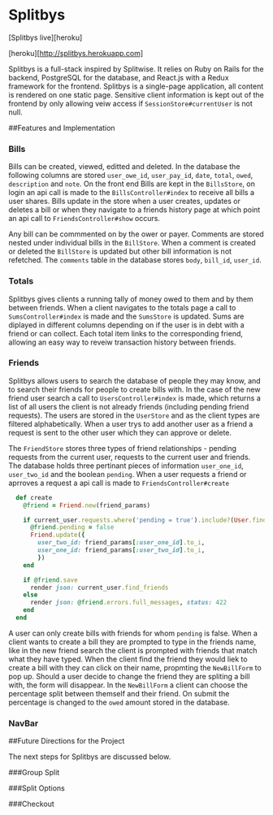 # Splitbys 

[Splitbys live][heroku]

[heroku][http://splitbys.herokuapp.com]

Splitbys is a full-stack inspired by Splitwise. It relies on Ruby on Rails for the backend, PostgreSQL for the database, and React.js with a Redux framework for the frontend. Splitbys is a single-page application, all content is rendered on one static page. Sensitive client information is kept out of the frontend by only allowing veiw access if `SessionStore#currentUser` is not null.  

##Features and Implementation


### Bills

Bills can be created, viewed, editted and deleted. In the database the following columns are stored `user_owe_id`, `user_pay_id`, `date`, `total`, `owed`, `description` and `note`. On the front end Bills are kept in the `BillsStore`,
on login an api call is made to the `BillsController#index` to receive all bills a user shares. Bills update in the store when a user creates, updates or deletes a bill or when they navigate to a friends history page at which point an api call to `FriendsController#show` occurs.

Any bill can be commmented on by the ower or payer. Comments are stored nested under individual bills in the `BillStore`. When a comment is created or deleted the `BillStore` is updated but other bill information is not refetched. The `comments` table in the database stores `body`, `bill_id`, `user_id`.

### Totals

Splitbys gives clients a running tally of money owed to them and by them between friends. When a client navigates to the totals page a call to `SumsController#index` is made and the `SumsStore` is updated. Sums are diplayed in different columns depending on if the user is in debt with a friend or can collect. Each total item links to the corresponding friend, allowing an easy way to reveiw transaction history between friends. 

### Friends

Splitbys allows users to search the database of people they may know, and to search their friends for people to create bills with. In the case of the new friend user search a call to `UsersController#index` is made, which returns a list of all users the client is not already friends (including pending friend requests). The users are stored in the `UserStore` and as the client types are filtered alphabetically. When a user trys to add another user as a friend a request is sent to the other user which they can approve or delete. 

The `FriendStore` stores three types of friend relationships - pending requests from the current user, requests to the current user and friends. The database holds three pertinant pieces of information `user_one_id`, `user_two_id` and the boolean `pending`. When a user requests a friend or aprroves a request a api call is made to `FriendsController#create`

```ruby 
  def create
    @friend = Friend.new(friend_params)

    if current_user.requests.where('pending = true').include?(User.find_by_id(friend_params[:user_two_id]))
      @friend.pending = false
      Friend.update({
        user_two_id: friend_params[:user_one_id].to_i,
        user_one_id: friend_params[:user_two_id].to_i,
        })
    end

    if @friend.save
      render json: current_user.find_friends
    else
      render json: @friend.errors.full_messages, status: 422
    end
  end
```
  
  
  
  A user can only create bills with friends for whom `pending` is false. When a client wants to create a bill they are prompted to type in the friends name, like in the new friend search the client is prompted with friends that match what they have typed. When the client find the friend they would liek to create a bill with they can click on their name, propmting the `NewBillForm` to pop up. Should a user decide to change the friend they are spliting a bill with, the form will disappear. In the `NewBillForm` a client can choose the percentage split between themself and their friend. On submit the percentage is changed to the `owed` amount stored in the database. 
  
  ### NavBar
  
  ##Future Directions for the Project
  
  The next steps for Splitbys are discussed below. 
  
  ###Group Split
  
  ###Split Options
  
  ###Checkout
